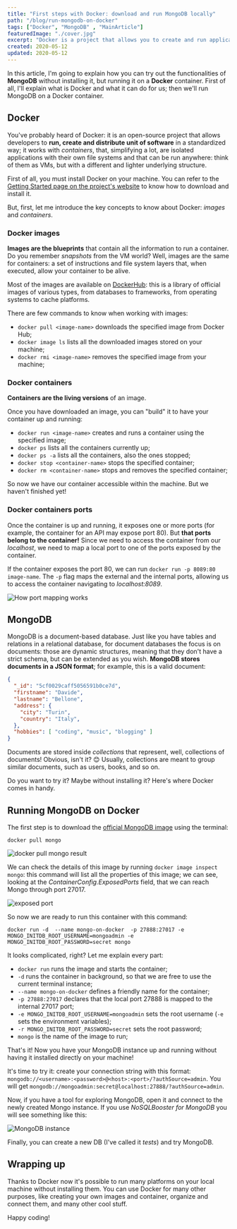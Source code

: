 ```yaml
---
title: "First steps with Docker: download and run MongoDB locally"
path: "/blog/run-mongodb-on-docker"
tags: ["Docker", "MongoDB" , "MainArticle"]
featuredImage: "./cover.jpg"
excerpt: "Docker is a project that allows you to create and run applications in an isolated environment. Let's try it to run MongoDB on your machine!"
created: 2020-05-12
updated: 2020-05-12
---
```


In this article, I'm going to explain how you can try out the functionalities of __MongoDB__ without installing it, but running it on a __Docker__ container. First of all, I'll explain what is Docker and what it can do for us; then we'll run MongoDB on a Docker container.

## Docker

You've probably heard of Docker: it is an open-source project that allows developers to __run, create and distribute unit of software__ in a standardized way; it works with _containers_, that, simplifying a lot, are isolated applications with their own file systems and that can be run anywhere: think of them as VMs, but with a different and lighter underlying structure.

First of all, you must install Docker on your machine. You can refer to the [Getting Started page on the project's website](https://www.docker.com/get-started "Docker installation page") to know how to download and install it.

But, first, let me introduce the key concepts to know about Docker:  _images_ and _containers_.

### Docker images

__Images are the blueprints__ that contain all the information to run a container. Do you remember _snapshots_ from the VM world? Well, images are the same for containers: a set of instructions and file system layers that, when executed, allow your container to be alive.

Most of the images are available on [DockerHub](https://hub.docker.com/ "DockerHub link"): this is a library of official images of various types, from databases to frameworks, from operating systems to cache platforms.

There are few commands to know when working with images:

* `docker pull <image-name>` downloads the specified image from Docker Hub;
* `docker image ls` lists all the downloaded images stored on your machine;
* `docker rmi <image-name>` removes the specified image from your machine;

### Docker containers

__Containers are the living versions__ of an image.

Once you have downloaded an image, you can "build" it to have your container up and running:

* `docker run <image-name>` creates and runs a container using the specified image;
* `docker ps` lists all the containers currently up;
* `docker ps -a` lists all the containers, also the ones stopped;
* `docker stop <container-name>` stops the specified container;
* `docker rm <container-name>` stops and removes the specified container;

So now we have our container accessible within the machine. But we haven't finished yet!

### Docker containers ports

Once the container is up and running, it exposes one or more ports (for example, the container for an API may expose port 80). But __that ports belong to the container!__ Since we need to access the container from our _localhost_, we need to map a local port to one of the ports exposed by the container.

If the container exposes the port 80, we can run `docker run -p 8089:80 image-name`. The `-p` flag maps the external and the internal ports, allowing us to access the container navigating to _localhost:8089_.

![How port mapping works](./Docker-ports.png "Docker port mapping")

## MongoDB

MongoDB is a document-based database. Just like you have tables and relations in a relational database, for document databases the focus is on documents: those are dynamic structures, meaning that they don't have a strict schema, but can be extended as you wish.
__MongoDB stores documents in a JSON format__; for example, this is a valid document:

```json
{
  "_id": "5cf0029caff5056591b0ce7d",
  "firstname": "Davide",
  "lastname": "Bellone",
  "address": {
    "city": "Turin",
    "country": "Italy",
  },
  "hobbies": [ "coding", "music", "blogging" ]
}
```

Documents are stored inside _collections_ that represent, well, collections of documents! Obvious, isn't it? 😊
Usually, collections are meant to group similar documents, such as users, books, and so on.

Do you want to try it? Maybe without installing it? Here's where Docker comes in handy.

## Running MongoDB on Docker

The first step is to download the [official MongoDB image](https://hub.docker.com/_/mongo "MongoDB image on DockerHub") using the terminal:

```docker
docker pull mongo
```

![docker pull mongo result](./docker-pull-mongo.png "docker pull mongo result")

We can check the details of this image by running `docker image inspect mongo`: this command will list all the properties of this image; we can see, looking at the _ContainerConfig.ExposedPorts_ field, that we can reach Mongo through port 27017.

![exposed port](./mongo-exposed-port.png "exposed port")

So now we are ready to run this container with this command:

```docker
docker run -d  --name mongo-on-docker  -p 27888:27017 -e MONGO_INITDB_ROOT_USERNAME=mongoadmin -e MONGO_INITDB_ROOT_PASSWORD=secret mongo
```

It looks complicated, right? Let me explain every part:

* `docker run` runs the image and starts the container;
* `-d` runs the container in background, so that we are free to use the current terminal instance;
* `--name mongo-on-docker` defines a friendly name for the container;
* `-p 27888:27017` declares that the local port 27888 is mapped to the internal 27017 port;
* `-e MONGO_INITDB_ROOT_USERNAME=mongoadmin` sets the root username (`-e` sets the environment variables);
* `-r MONGO_INITDB_ROOT_PASSWORD=secret` sets the root password;
* `mongo` is the name of the image to run;

That's it! Now you have your MongoDB instance up and running without having it installed directly on your machine!

It's time to try it: create your connection string with this format: `mongodb://<username>:<password>@<host>:<port>/?authSource=admin`. You will get `mongodb://mongoadmin:secret@localhost:27888/?authSource=admin`.

Now, if you have a tool for exploring MongoDB, open it and connect to the newly created Mongo instance. If you use _NoSQLBooster for MongoDB_ you will see something like this:

![MongoDB instance](./mongo-connection-tree.png "MongoDB instance")

Finally, you can create a new DB (I've called it _tests_) and try MongoDB.

## Wrapping up

Thanks to Docker now it's possible to run many platforms on your local machine without installing them. You can use Docker for many other purposes, like creating your own images and container, organize and connect them, and many other cool stuff.

Happy coding!
